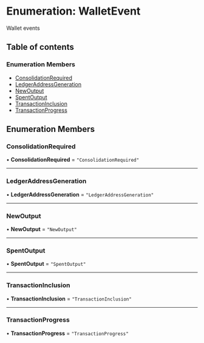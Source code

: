 # Enumeration: WalletEvent

Wallet events

## Table of contents

### Enumeration Members

- [ConsolidationRequired](WalletEvent.md#consolidationrequired)
- [LedgerAddressGeneration](WalletEvent.md#ledgeraddressgeneration)
- [NewOutput](WalletEvent.md#newoutput)
- [SpentOutput](WalletEvent.md#spentoutput)
- [TransactionInclusion](WalletEvent.md#transactioninclusion)
- [TransactionProgress](WalletEvent.md#transactionprogress)

## Enumeration Members

### ConsolidationRequired

• **ConsolidationRequired** = ``"ConsolidationRequired"``

___

### LedgerAddressGeneration

• **LedgerAddressGeneration** = ``"LedgerAddressGeneration"``

___

### NewOutput

• **NewOutput** = ``"NewOutput"``

___

### SpentOutput

• **SpentOutput** = ``"SpentOutput"``

___

### TransactionInclusion

• **TransactionInclusion** = ``"TransactionInclusion"``

___

### TransactionProgress

• **TransactionProgress** = ``"TransactionProgress"``
